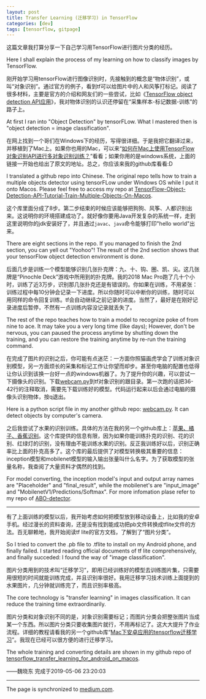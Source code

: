 ```yaml
---
layout: post
title: Transfer Learning (迁移学习) in TensorFlow
categories: [dev]
tags: [tensorflow, gitpage]
---
```


这篇文章我打算分享一下自己学习用TensorFlow进行图片分类的经历。

Here I shall explain the process of my learning on how to classify images by TensorFlow.

刚开始学习用tensorFlow进行图像识别时，先接触到的概念是“物体识别”，或叫“对象识别”。通过官方的例子，看到tf可以给图片中的人和风筝打标记。阅读了很多材料，主要是官方的介绍和网友们的一些尝试，比如《[TensorFlow object detection API应用](https://www.cnblogs.com/zongfa/p/9663649.html)》，我对物体识别的认识还停留在“采集样本-标记数据-训练”的路子上。

At first I ran into "Object Detection" by tensorFLow. What I mastered then is "object detection = image classification".

在网上找到一个哥们在Windows下的经历，写得很详细。于是我把它翻译过来，并移植到了Mac上。如果你也用的Mac，可以来“[如何在Mac上使用TensorFlow对象识别API进行多对象识别训练？](https://github.com/davelet/TensorFlow-Object-Detection-API-Tutorial-Train-Multiple-Objects-On-Macos)”看看；如果你用的是windows系统，上面的链接一开始也给出了原文的地址。总之，你应该来我的github库看看:D

I translated a github repo into Chinese. The original repo tells how to train a multiple objects detector using tensorFLow under Windows OS while I put it onto Macos. Please feel free to access my repo at [TensorFlow-Object-Detection-API-Tutorial-Train-Multiple-Objects-On-Macos](https://github.com/davelet/TensorFlow-Object-Detection-API-Tutorial-Train-Multiple-Objects-On-Macos).

这个库里面分成了8步。第二步结束的时候应该能够把狗狗、风筝、人都识别出来。这说明你的环境搭建成功了。就好像你要用Java开发复杂的系统一样，走到这里说明你的jdk安装好了，并且通过`javac`、`java`命令能够打印"hello world"出来。

There are eight sections in the repo. If you managed to finish the 2nd section, you can yell out "Yoohoo"! The result of the 2nd section shows that your tensorFlow object detection environment is done.

后面几步是训练一个模型能够识别几张扑克牌：九、十、钩、圈、凯、尖。这几张牌是“Pinochle Deck”游戏中所用到的扑克牌。我的2018 Mac Pro跑了几十个小时，训练了近3万步，识别那几张扑克还是有错误的。你如果在训练，不用紧张：训练过程中每10分钟会记录一下进度。所以你随时可以中断你的训练，随时可以用同样的命令回复训练。tf会自动继续之前记录的进度。当然了，最好是在刚好记录进度后暂停，不然有一点训练内容没记录就丢失了。

The rest of the repo teaches how to train a model to recognize poke of from nine to ace. It may take you a very long time (like days); However, don't be nervous, you can paused the process anytime by shutting down the training, and you can restore the training anytime by re-run the training command.

在完成了图片的识别之后，你可能有点迷茫：一方面你照猫画虎学会了训练对象识别模型，另一方面烦长的采集和标记工作让你望而却步。甚至你电脑的配置也低得让你认识到该换一台好一点的windows机器了。为了提升你的兴趣，可以尝试一下摄像头的识别。下载[webcam.py](https://github.com/davelet/yh-ml-learning-group-201903/blob/master/%E5%AD%A6%E4%B9%A0%E8%BF%9B%E5%BA%A6/%E9%AD%8F%E6%99%93%E4%B8%9C/webcam.py)到tf对象识别的跟目录。第一次跑的话把36-42行的注释取消，需要先下载训练好的模型。代码运行起来以后会通过电脑的摄像头识别物体，按q退出。

Here is a python script file in my another github repo: [webcam.py](https://github.com/davelet/yh-ml-learning-group-201903/blob/master/%E5%AD%A6%E4%B9%A0%E8%BF%9B%E5%BA%A6/%E9%AD%8F%E6%99%93%E4%B8%9C/webcam.py). It can detect objects by computer's camera. 

之后我尝试了水果的识别训练。具体的方法在我的另一个github库上：[苹果、橘子、香蕉识别](https://github.com/davelet/ABO-detector)。这个库提供的信息有限，因为如果你能训练扑克的识别、花的识别、红绿灯的识别，没有理由不能训练水果的识别。反正我训练好以后，识别正确率比上面的扑克高多了。这个库的最后提供了对模型转换极其重要的信息：inception模型和mobilenet模型的输入输出张量叫什么名字。为了获取模型的张量名称，我查阅了大量资料才偶然的找到。

For model converting, the inception model's input and output array names are "Placeholder" and "final_result", while the mobilenet's are "input_image" and "MobilenetV1/Predictions/Softmax". For more infomation plase refer to my repo of [ABO-detector](https://github.com/davelet/ABO-detector).

---
有了上面训练的模型以后，我开始考虑如何把模型放到移动设备上，比如我的安卓手机。经过漫长的资料查询，还是没有找到能成功把pb文件转换成tflite文件的方法。百无聊赖地，我开始阅读tf lite的官方文档，了解到了“图片分类”。

So I tried to convert the .pb file to .tflite to install on my Android phone, and finally failed. I started reading official documents of tf lite comprehensively, and finally succeded: I found the way of "image classification".

图片分类用到的技术叫“迁移学习”，即用已经训练好的模型去训练图片集，只需要用很短的时间就能训练完成，并且识别率很好。我用迁移学习技术训练上面提到的水果图片，几分钟就训练完了，而且识别率极高。

The core technology is "transfer learning" in images classification. It can reduce the training time extraordinarily.

图片分类和对象识别不同的是，对象识别需要标记；而图片分类会把整张图片当成某一个东西。所以图片分类只要收集图片就行，不用再标记了。这大大提升了作业流程。详细的教程请看我的另一个github库“[Mac下安卓应用的tensorflow迁移学习](https://github.com/davelet/tensorflow_transfer_learning_for_android_on_macos)”。我现在已经可以很方便的进行迁移学习。

The whole training and converting details are shown in my github repo of [tensorflow_transfer_learning_for_android_on_macos](https://github.com/davelet/tensorflow_transfer_learning_for_android_on_macos).

——魏晓东 完成于2019-05-06 23:20:03

---
The page is synchronized to [medium.com](https://medium.com/@sheldon.sh.hb/transfer-learning-%E8%BF%81%E7%A7%BB%E5%AD%A6%E4%B9%A0-in-tensorflow-7e54adc51f93).
